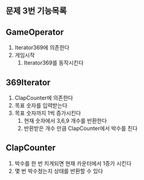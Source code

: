 ## 문제 3번 기능목록

## GameOperator
1. Iterator369에 의존한다
2. 게임시작
   1. Iterator369를 동작시킨다

## 369Iterator
1. ClapCounter에 의존한다
2. 목표 숫자를 입력받는다
3. 목표 숫자까지 1씩 증가시킨다
   1. 현재 숫자에서 3,6,9 개수를 반환한다
   2. 반환받은 개수 만큼 ClapCounter에서 박수를 친다

## ClapCounter
1. 박수를 한 번 치게되면 현재 카운터에서 1증가 시킨다
2. 몇 번 박수쳤는지 상태를 반환할 수 있다